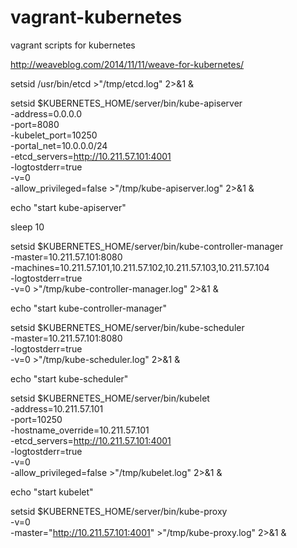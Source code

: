# vagrant-kubernetes

vagrant scripts for kubernetes

http://weaveblog.com/2014/11/11/weave-for-kubernetes/

setsid /usr/bin/etcd >"/tmp/etcd.log" 2>&1 &

setsid $KUBERNETES_HOME/server/bin/kube-apiserver \
  -address=0.0.0.0 \
  -port=8080 \
  -kubelet_port=10250 \
  -portal_net=10.0.0.0/24 \
  -etcd_servers=http://10.211.57.101:4001 \
  -logtostderr=true \
  -v=0 \
  -allow_privileged=false >"/tmp/kube-apiserver.log" 2>&1 &

echo "start kube-apiserver"

sleep 10

setsid $KUBERNETES_HOME/server/bin/kube-controller-manager \
  -master=10.211.57.101:8080 \
  -machines=10.211.57.101,10.211.57.102,10.211.57.103,10.211.57.104 \
  -logtostderr=true \
  -v=0 >"/tmp/kube-controller-manager.log" 2>&1 &

echo "start kube-controller-manager"

setsid $KUBERNETES_HOME/server/bin/kube-scheduler \
  -master=10.211.57.101:8080 \
  -logtostderr=true \
  -v=0 >"/tmp/kube-scheduler.log" 2>&1 &

echo "start kube-scheduler"

setsid $KUBERNETES_HOME/server/bin/kubelet \
  -address=10.211.57.101 \
  -port=10250 \
  -hostname_override=10.211.57.101 \
  -etcd_servers=http://10.211.57.101:4001 \
  -logtostderr=true \
  -v=0 \
  -allow_privileged=false >"/tmp/kubelet.log" 2>&1 &

echo "start kubelet"

setsid $KUBERNETES_HOME/server/bin/kube-proxy \
  -v=0 \
  -master="http://10.211.57.101:4001" >"/tmp/kube-proxy.log" 2>&1 &


